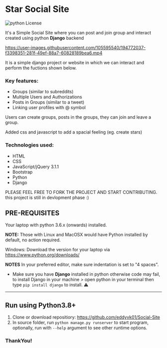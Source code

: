 # Star Social Site 

![python License](https://img.shields.io/badge/MADE%20WITH-Django-blue.svg)

It's a Simple Social Site where you can post and join group and interact created using python <b>Django</b> backend

https://user-images.githubusercontent.com/105595540/194772037-f3398351-281f-49ef-88a7-60828189bea6.mp4

It is a simple django project or website in which we can interact and perform the fuctions shown below.
### Key features:
- Groups (similar to subreddits)
- Multiple Users and Authorizations
- Posts in Groups (similar to a tweet)
- Linking user profiles with @ symbol

Users can create groups, posts in the groups, they can join and leave a group.

Added css and javascript to add a spacial feeling (eg. create stars)

### Technologies used:
* HTML
* CSS
* JavaScript/jQuery 3.1.1
* Bootstrap
* Python
* Django

PLEASE FEEL FREE TO FORK THE PROJECT AND START CONTRIBUTING.
this project is still in devlopment phase :)

## PRE-REQUISITES
Your laptop with python 3.6.x (onwards) installed.

**NOTE:** Those with Linux and MacOSX would have Python installed by default, no action required.

Windows: Download the version for your laptop via https://www.python.org/downloads/

**NOTES**
In your preferred editor, make sure indentation is set to "4 spaces".

* Make sure you have **Django** installed in python otherwise code may fail, to install Django in your machine > open python in your terminal then type `pip install django` to install. :warning:

---

## Run using Python3.8+
1. Clone or download repositiory: https://github.com/eddyvk01/Social-Site
2. In source folder, run `python manage.py runserver` to start program, optionally, run with `--help` argument to see other runtime options.
 
### ThankYou!




